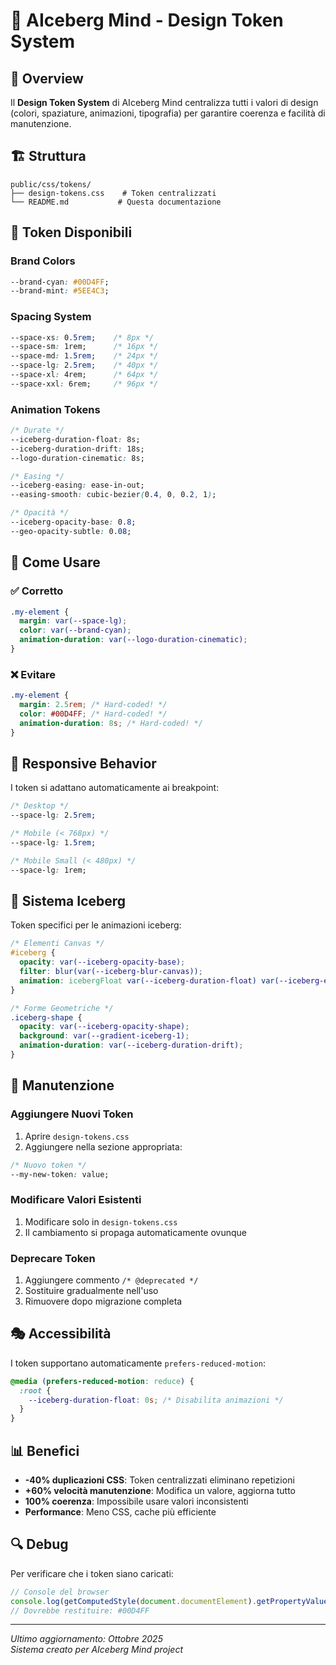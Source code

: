 # 🎨 AIceberg Mind - Design Token System

## 📖 Overview

Il **Design Token System** di AIceberg Mind centralizza tutti i valori di design (colori, spaziature, animazioni, tipografia) per garantire coerenza e facilità di manutenzione.

## 🏗️ Struttura

```
public/css/tokens/
├── design-tokens.css    # Token centralizzati
└── README.md           # Questa documentazione
```

## 🎯 Token Disponibili

### Brand Colors
```css
--brand-cyan: #00D4FF;
--brand-mint: #5EE4C3;
```

### Spacing System
```css
--space-xs: 0.5rem;    /* 8px */
--space-sm: 1rem;      /* 16px */
--space-md: 1.5rem;    /* 24px */
--space-lg: 2.5rem;    /* 40px */
--space-xl: 4rem;      /* 64px */
--space-xxl: 6rem;     /* 96px */
```

### Animation Tokens
```css
/* Durate */
--iceberg-duration-float: 8s;
--iceberg-duration-drift: 18s;
--logo-duration-cinematic: 8s;

/* Easing */
--iceberg-easing: ease-in-out;
--easing-smooth: cubic-bezier(0.4, 0, 0.2, 1);

/* Opacità */
--iceberg-opacity-base: 0.8;
--geo-opacity-subtle: 0.08;
```

## 🚀 Come Usare

### ✅ Corretto
```css
.my-element {
  margin: var(--space-lg);
  color: var(--brand-cyan);
  animation-duration: var(--logo-duration-cinematic);
}
```

### ❌ Evitare
```css
.my-element {
  margin: 2.5rem; /* Hard-coded! */
  color: #00D4FF; /* Hard-coded! */
  animation-duration: 8s; /* Hard-coded! */
}
```

## 🔄 Responsive Behavior

I token si adattano automaticamente ai breakpoint:

```css
/* Desktop */
--space-lg: 2.5rem;

/* Mobile (< 768px) */
--space-lg: 1.5rem;

/* Mobile Small (< 480px) */
--space-lg: 1rem;
```

## 🎨 Sistema Iceberg

Token specifici per le animazioni iceberg:

```css
/* Elementi Canvas */
#iceberg {
  opacity: var(--iceberg-opacity-base);
  filter: blur(var(--iceberg-blur-canvas));
  animation: icebergFloat var(--iceberg-duration-float) var(--iceberg-easing) infinite;
}

/* Forme Geometriche */
.iceberg-shape {
  opacity: var(--iceberg-opacity-shape);
  background: var(--gradient-iceberg-1);
  animation-duration: var(--iceberg-duration-drift);
}
```

## 🔧 Manutenzione

### Aggiungere Nuovi Token
1. Aprire `design-tokens.css`
2. Aggiungere nella sezione appropriata:
```css
/* Nuovo token */
--my-new-token: value;
```

### Modificare Valori Esistenti
1. Modificare solo in `design-tokens.css`
2. Il cambiamento si propaga automaticamente ovunque

### Deprecare Token
1. Aggiungere commento `/* @deprecated */`
2. Sostituire gradualmente nell'uso
3. Rimuovere dopo migrazione completa

## 🎭 Accessibilità

I token supportano automaticamente `prefers-reduced-motion`:

```css
@media (prefers-reduced-motion: reduce) {
  :root {
    --iceberg-duration-float: 0s; /* Disabilita animazioni */
  }
}
```

## 📊 Benefici

- **-40% duplicazioni CSS**: Token centralizzati eliminano repetizioni
- **+60% velocità manutenzione**: Modifica un valore, aggiorna tutto
- **100% coerenza**: Impossibile usare valori inconsistenti
- **Performance**: Meno CSS, cache più efficiente

## 🔍 Debug

Per verificare che i token siano caricati:

```javascript
// Console del browser
console.log(getComputedStyle(document.documentElement).getPropertyValue('--brand-cyan'));
// Dovrebbe restituire: #00D4FF
```

---

*Ultimo aggiornamento: Ottobre 2025*  
*Sistema creato per AIceberg Mind project*